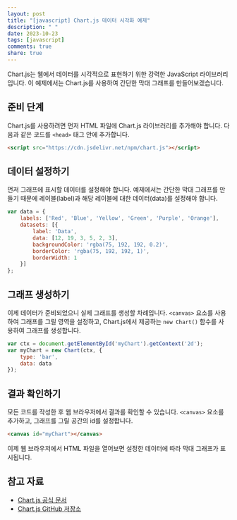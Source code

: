 ```yaml
---
layout: post
title: "[javascript] Chart.js 데이터 시각화 예제"
description: " "
date: 2023-10-23
tags: [javascript]
comments: true
share: true
---
```


Chart.js는 웹에서 데이터를 시각적으로 표현하기 위한 강력한 JavaScript 라이브러리입니다. 이 예제에서는 Chart.js를 사용하여 간단한 막대 그래프를 만들어보겠습니다.

## 준비 단계

Chart.js를 사용하려면 먼저 HTML 파일에 Chart.js 라이브러리를 추가해야 합니다. 다음과 같은 코드를 `<head>` 태그 안에 추가합니다.

```html
<script src="https://cdn.jsdelivr.net/npm/chart.js"></script>
```

## 데이터 설정하기

먼저 그래프에 표시할 데이터를 설정해야 합니다. 예제에서는 간단한 막대 그래프를 만들기 때문에 레이블(label)과 해당 레이블에 대한 데이터(data)를 설정해야 합니다.

```javascript
var data = {
    labels: ['Red', 'Blue', 'Yellow', 'Green', 'Purple', 'Orange'],
    datasets: [{
        label: 'Data',
        data: [12, 19, 3, 5, 2, 3],
        backgroundColor: 'rgba(75, 192, 192, 0.2)',
        borderColor: 'rgba(75, 192, 192, 1)',
        borderWidth: 1
    }]
};
```

## 그래프 생성하기

이제 데이터가 준비되었으니 실제 그래프를 생성할 차례입니다. `<canvas>` 요소를 사용하여 그래프를 그릴 영역을 설정하고, Chart.js에서 제공하는 `new Chart()` 함수를 사용하여 그래프를 생성합니다.

```javascript
var ctx = document.getElementById('myChart').getContext('2d');
var myChart = new Chart(ctx, {
    type: 'bar',
    data: data
});
```

## 결과 확인하기

모든 코드를 작성한 후 웹 브라우저에서 결과를 확인할 수 있습니다. `<canvas>` 요소를 추가하고, 그래프를 그릴 공간의 id를 설정합니다.

```html
<canvas id="myChart"></canvas>
```

이제 웹 브라우저에서 HTML 파일을 열어보면 설정한 데이터에 따라 막대 그래프가 표시됩니다.

## 참고 자료

- [Chart.js 공식 문서](https://www.chartjs.org/docs/latest/)
- [Chart.js GitHub 저장소](https://github.com/chartjs/Chart.js)